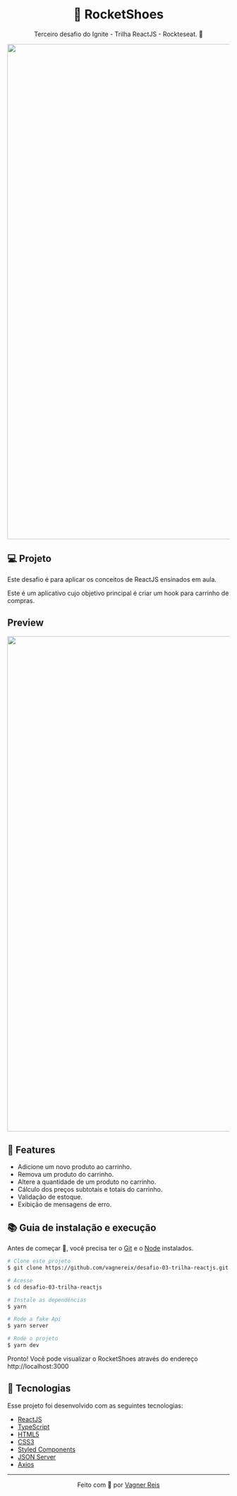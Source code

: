 <h1 align="center">👟 RocketShoes</h1>
<p align="center">Terceiro desafio do Ignite - Trilha ReactJS - Rockteseat. 🚀</p>

<p align="center">
<img src="https://github.com/tiagopierre/challenge03-react-ignite-rocketshoes/blob/master/assets/screenshot.PNG" alt="screenshot" width="1120px" />
</p>

<h2>💻 Projeto</h2>
<p>Este desafio é para aplicar os conceitos de ReactJS ensinados em aula.</p>
<p>Este é um aplicativo cujo objetivo principal é criar um hook para carrinho de compras.</p>

<h2>Preview</h2>

<p align="center">
<img src="https://github.com/tiagopierre/challenge03-react-ignite-rocketshoes/blob/master/assets/screenshot.gif" alt="screenshot" width="1120px" />
</p>

<h2>🔧 Features</h2>

<ul>
  <li>Adicione um novo produto ao carrinho.</li>
  <li>Remova um produto do carrinho.</li>
  <li>Altere a quantidade de um produto no carrinho.</li>
  <li>Cálculo dos preços subtotais e totais do carrinho.</li>
  <li>Validação de estoque.</li>
  <li>Exibição de mensagens de erro.</li>
</ul>

## :books: Guia de instalação e execução

Antes de começar 🏁, você precisa ter o [Git](https://git-scm.com) e o [Node](https://nodejs.org/en/) instalados.

```bash
# Clone este projeto
$ git clone https://github.com/vagnereix/desafio-03-trilha-reactjs.git

# Acesse
$ cd desafio-03-trilha-reactjs

# Instale as dependências
$ yarn

# Rode a fake Api
$ yarn server

# Rode o projeto
$ yarn dev

```

Pronto! Você pode visualizar o RocketShoes através do endereço http://localhost:3000

## :rocket: Tecnologias

Esse projeto foi desenvolvido com as seguintes tecnologias:

- [ReactJS](https://reactjs.org/)
- [TypeScript](https://www.typescriptlang.org/)
- [HTML5](https://www.w3schools.com/html/default.asp)
- [CSS3](https://www.w3schools.com/html/html_css.asp)
- [Styled Components](https://styled-components.com/)
- [JSON Server](https://github.com/typicode/json-server)
- [Axios](https://github.com/axios/axios)

---

<p align="center">
Feito com 💜&nbsp;por <a href="https://github.com/vagnereix">Vagner Reis</a>
</p>
